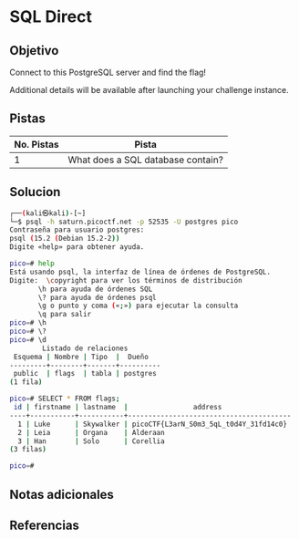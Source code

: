 # SQL Direct

## Objetivo
Connect to this PostgreSQL server and find the flag!

Additional details will be available after launching your challenge instance.

## Pistas

| No. Pistas | Pista                             |
| ---------- | --------------------------------- |
| 1          | What does a SQL database contain? |


## Solucion
```bash
┌──(kali㉿kali)-[~]
└─$ psql -h saturn.picoctf.net -p 52535 -U postgres pico
Contraseña para usuario postgres: 
psql (15.2 (Debian 15.2-2))
Digite «help» para obtener ayuda.

pico=# help
Está usando psql, la interfaz de línea de órdenes de PostgreSQL.
Digite:  \copyright para ver los términos de distribución
       \h para ayuda de órdenes SQL
       \? para ayuda de órdenes psql
       \g o punto y coma («;») para ejecutar la consulta
       \q para salir
pico=# \h
pico=# \?
pico=# \d
        Listado de relaciones
 Esquema | Nombre | Tipo  |  Dueño   
---------+--------+-------+----------
 public  | flags  | tabla | postgres
(1 fila)

pico=# SELECT * FROM flags;
 id | firstname | lastname  |                address                 
----+-----------+-----------+----------------------------------------
  1 | Luke      | Skywalker | picoCTF{L3arN_S0m3_5qL_t0d4Y_31fd14c0}
  2 | Leia      | Organa    | Alderaan
  3 | Han       | Solo      | Corellia
(3 filas)

pico=# 

```

## Notas adicionales

## Referencias
